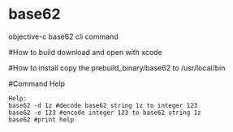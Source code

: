 # base62
objective-c base62 cli command

#How to build
download and open with xcode

#How to install
copy the prebuild_binary/base62 to /usr/local/bin

#Command Help
```
Help:
base62 -d 1z #decode base62 string 1z to integer 123
base62 -e 123 #encode integer 123 to base62 string 1z
base62 #print help
```
